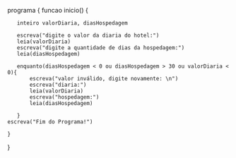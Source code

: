 programa
{
	funcao inicio() 
	{
	    
	   inteiro valorDiaria, diasHospedagem
	   
	   escreva("digite o valor da diaria do hotel:")
	   leia(valorDiaria)
	   escreva("digite a quantidade de dias da hospedagem:")
	   leia(diasHospedagem)
	   
	   enquanto(diasHospedagem < 0 ou diasHospedagem > 30 ou valorDiaria < 0){
	       escreva("valor inválido, digite novamente: \n")
	       escreva("diaria:")
	       leia(valorDiaria)
	       escreva("hospedagem:")
	       leia(diasHospedagem)
	       
	   }
	escreva("Fim do Programa!")
	
	}
}

